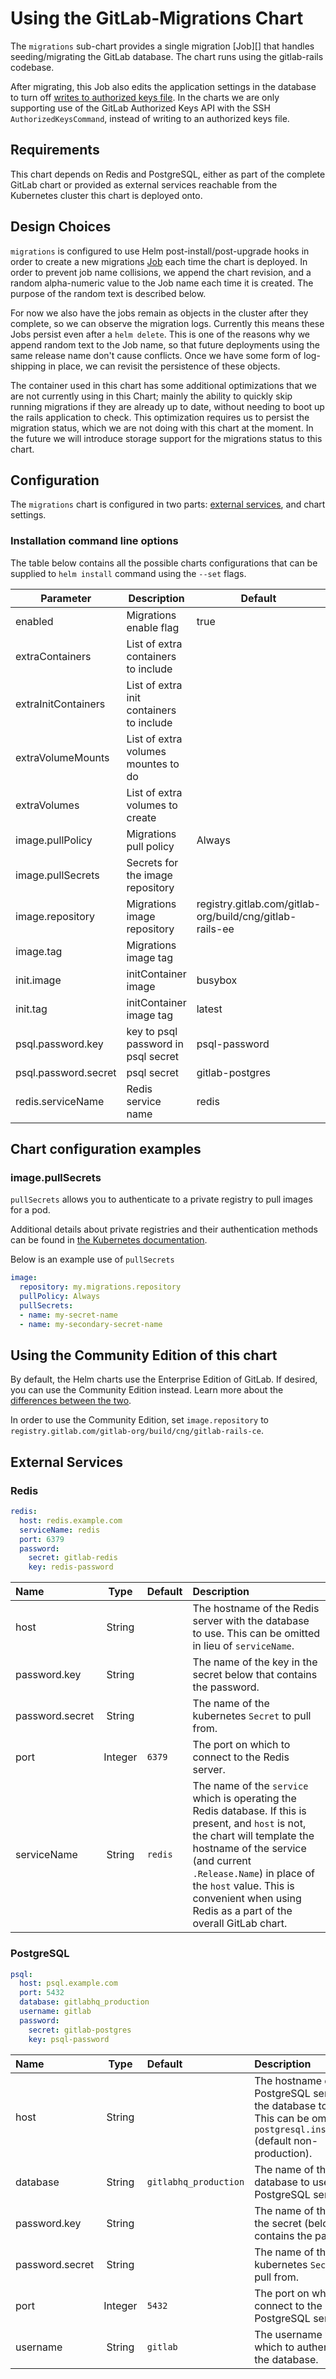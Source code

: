 # Using the GitLab-Migrations Chart

The `migrations` sub-chart provides a single migration [Job][] that handles seeding/migrating
the GitLab database. The chart runs using the gitlab-rails codebase.

After migrating, this Job also edits the application settings in the database to turn off
[writes to authorized keys file](https://docs.gitlab.com/ee/administration/operations/fast_ssh_key_lookup.html#setting-up-fast-lookup-via-gitlab-shell).
In the charts we are only supporting use of the GitLab Authorized Keys API with the
SSH `AuthorizedKeysCommand`, instead of writing to an authorized keys file.

## Requirements

This chart depends on Redis and PostgreSQL, either as part of the complete GitLab
chart or provided as external services reachable from the Kubernetes cluster this
chart is deployed onto.

## Design Choices

`migrations` is configured to use Helm post-install/post-upgrade hooks in order to
create a new migrations [Job](https://kubernetes.io/docs/concepts/workloads/controllers/jobs-run-to-completion/)
each time the chart is deployed. In order to prevent job name collisions, we append
the chart revision, and a random alpha-numeric value to the Job name each time it is
created. The purpose of the random text is described below.

For now we also have the jobs remain as objects in the cluster after they complete,
so we can observe the migration logs. Currently this means these Jobs persist
even after a `helm delete`. This is one of the reasons why we append random text to
the Job name, so that future deployments using the same release name don't cause conflicts.
Once we have some form of log-shipping in place, we can revisit the persistence of
these objects.

The container used in this chart has some additional optimizations that we are not
currently using in this Chart; mainly the ability to quickly skip running migrations
if they are already up to date, without needing to boot up the rails application to
check. This optimization requires us to persist the migration status, which we are
not doing with this chart at the moment. In the future we will introduce storage support
for the migrations status to this chart.

## Configuration

The `migrations` chart is configured in two parts: [external services](#external-services),
and chart settings.

### Installation command line options

The table below contains all the possible charts configurations that can be supplied
to `helm install` command using the `--set` flags.

| Parameter            | Description                              | Default         |
| -------------------- | ---------------------------------------- | --------------- |
| enabled              | Migrations enable flag                   | true            |
| extraContainers      | List of extra containers to include      |                 |
| extraInitContainers  | List of extra init containers to include |                 |
| extraVolumeMounts    | List of extra volumes mountes to do      |                 |
| extraVolumes         | List of extra volumes to create          |                 |
| image.pullPolicy     | Migrations pull policy                   | Always          |
| image.pullSecrets    | Secrets for the image repository         |                 |
| image.repository     | Migrations image repository              | registry.gitlab.com/gitlab-org/build/cng/gitlab-rails-ee |
| image.tag            | Migrations image tag                     |                 |
| init.image           | initContainer image                      | busybox         |
| init.tag             | initContainer image tag                  | latest          |
| psql.password.key    | key to psql password in psql secret      | psql-password   |
| psql.password.secret | psql secret                              | gitlab-postgres |
| redis.serviceName    | Redis service name                       | redis           |

## Chart configuration examples

### image.pullSecrets

`pullSecrets` allows you to authenticate to a private registry to pull images for a pod.

Additional details about private registries and their authentication methods can be
found in [the Kubernetes documentation](https://kubernetes.io/docs/concepts/containers/images/#specifying-imagepullsecrets-on-a-pod).

Below is an example use of `pullSecrets`

```YAML
image:
  repository: my.migrations.repository
  pullPolicy: Always
  pullSecrets:
  - name: my-secret-name
  - name: my-secondary-secret-name
```

## Using the Community Edition of this chart

By default, the Helm charts use the Enterprise Edition of GitLab. If desired, you
can use the Community Edition instead. Learn more about the
[differences between the two](https://about.gitlab.com/installation/ce-or-ee/).

In order to use the Community Edition, set `image.repository` to
`registry.gitlab.com/gitlab-org/build/cng/gitlab-rails-ce`.

## External Services

### Redis

```YAML
redis:
  host: redis.example.com
  serviceName: redis
  port: 6379
  password:
    secret: gitlab-redis
    key: redis-password
```

| Name            | Type    | Default | Description |
|:----------------|:-------:|:--------|:------------|
| host            | String  |         | The hostname of the Redis server with the database to use. This can be omitted in lieu of `serviceName`. |
| password.key    | String  |         | The name of the key in the secret below that contains the password. |
| password.secret | String  |         | The name of the kubernetes `Secret` to pull from. |
| port            | Integer | `6379`  | The port on which to connect to the Redis server. |
| serviceName     | String  | `redis` | The name of the `service` which is operating the Redis database. If this is present, and `host` is not, the chart will template the hostname of the service (and current `.Release.Name`) in place of the `host` value. This is convenient when using Redis as a part of the overall GitLab chart. |

### PostgreSQL

```YAML
psql:
  host: psql.example.com
  port: 5432
  database: gitlabhq_production
  username: gitlab
  password:
    secret: gitlab-postgres
    key: psql-password
```

| Name            | Type    | Default               | Description |
|:----------------|:-------:|:----------------------|:------------|
| host            | String  |                       | The hostname of the PostgreSQL server with the database to use. This can be omitted if `postgresql.install=true` (default non-production). |
| database        | String  | `gitlabhq_production` | The name of the database to use on the PostgreSQL server. |
| password.key    | String  |                       | The name of the key in the secret (below) that contains the password. |
| password.secret | String  |                       | The name of the kubernetes `Secret` to pull from. |
| port            | Integer | `5432`                | The port on which to connect to the PostgreSQL server. |
| username        | String  | `gitlab`              | The username with which to authenticate to the database. |
